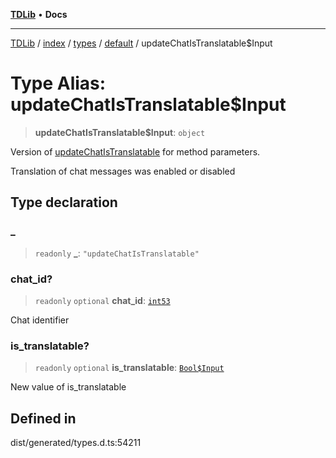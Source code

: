 [**TDLib**](../../../../../../README.md) • **Docs**

***

[TDLib](../../../../../../modules.md) / [index](../../../../../README.md) / [types](../../../README.md) / [default](../README.md) / updateChatIsTranslatable$Input

# Type Alias: updateChatIsTranslatable$Input

> **updateChatIsTranslatable$Input**: `object`

Version of [updateChatIsTranslatable](updateChatIsTranslatable.md) for method parameters.

Translation of chat messages was enabled or disabled

## Type declaration

### \_

> `readonly` **\_**: `"updateChatIsTranslatable"`

### chat\_id?

> `readonly` `optional` **chat\_id**: [`int53`](int53-1.md)

Chat identifier

### is\_translatable?

> `readonly` `optional` **is\_translatable**: [`Bool$Input`](Bool$Input.md)

New value of is_translatable

## Defined in

dist/generated/types.d.ts:54211

